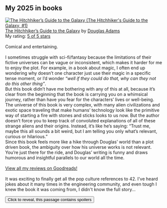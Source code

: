 ## My 2025 in books 

<a href="https://www.goodreads.com/book/show/386162.The_Hitchhiker_s_Guide_to_the_Galaxy" style="float: left; padding-right: 20px"><img border="0" alt="The Hitchhiker’s Guide to the Galaxy (The Hitchhiker's Guide to the Galaxy, #1)" src="https://i.gr-assets.com/images/S/compressed.photo.goodreads.com/books/1559986152l/386162._SX98_SY160_.jpg" /></a><a href="https://www.goodreads.com/book/show/386162.The_Hitchhiker_s_Guide_to_the_Galaxy">The Hitchhiker’s Guide to the Galaxy</a> by <a href="https://www.goodreads.com/author/show/4.Douglas_Adams">Douglas Adams</a><br/>
My rating: <a href="https://www.goodreads.com/review/show/6999957914">5 of 5 stars</a><br /><br />
Comical and entertaining. <br /><br />I sometimes struggle with sci-fi/fantasy because the limitations of their fictive universes can be vague or inconsistent, which makes it harder for me to enjoy the plot. For example, in a book about magic, I often end up wondering why doesn’t one character just use their magic in a specific tense moment, or I’d wonder <i>“well if they could do that, why can they not do this other thing”</i>. <br />But this book didn’t have me bothering with any of this at all, because it’s clear from the beginning that the book is carrying you on a whimsical journey, rather than have you fear for the characters’ lives or well-being. <br />The universe of this book is very complex, with many alien civilizations and exotic space traveling that make humans’ technology look like the primitive way of starting a fire with stones and sticks looks to us now. But the author doesn’t force you to keep track of convoluted explanations of all of these strange aliens and their origins. Instead, it’s like he’s saying: “Trust me, maybe this all sounds a bit weird, but I am telling you only what’s relevant, curious or hilarious.” <br />Since this book feels more like a hike through Douglas’ world than a plot driven book, the ambiguity over how his universe works is not relevant. You’re just there for the ride, and Douglas’ writing is funny and draws humorous and insightful parallels to our world all the time.
<br/><br/>
<a href="https://www.goodreads.com/review/list/49449364-maria">View all my reviews on Goodreads!</a>
<br></br>
It was exciting to finally get all the pop culture references to 42. I've heard jokes about it many times in the engineering community, and even tough I knew the book it was coming from, I didn't know the full story... 
<p>
    <button id="spoiler-button" onclick="toggleSpoiler()">Click to reveal, this passage contains spoilers</button>
</p>
<div id="spoiler-content" style="display: none; border: 1px dashed #ccc; padding: 10px; margin-top: 10px;">
    <p> The answer to life, the universe, and everything is 42! I quite fancied the idea that Earth is just a simulation on some super-intelligent species' computer. And before you think of The Matrix... Adams published <i> The Hitchhiker’s Guide to the Galaxy </i> in 1979, 20 years before the first movie of the famous film series came out. I also chuckled when learning that the super-intelligent alien life form was in fact...lab mice. (I feel really sad for animals that endure harsh treatment in this way - so I almost wish Douglas' tale was true). And I found it interesting that not unlike humans, these super-intelligent life forms ended up being blocked by the existential question. Why are we alive? Why are we conscious, self-aware? What is the point of it all? </p>
</div>

<script>
function toggleSpoiler() {
    const spoilerContent = document.getElementById('spoiler-content');
    const spoilerButton = document.getElementById('spoiler-button');
    if (spoilerContent.style.display === 'none') {
        spoilerContent.style.display = 'block';
        spoilerButton.innerText = 'Hide spoilers';
    } else {
        spoilerContent.style.display = 'none';
        spoilerButton.innerText = 'Click to reveal, this passage contains spoilers';
    }
}
</script>